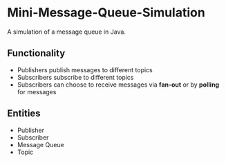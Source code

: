 # Mini-Message-Queue-Simulation
A simulation of a message queue in Java.  
    
## Functionality  
* Publishers publish messages to different topics  
* Subscribers subscribe to different topics  
* Subscribers can choose to receive messages via **fan-out** or by **polling** for messages
  
## Entities  
* Publisher   
* Subscriber  
* Message Queue  
* Topic  
    
